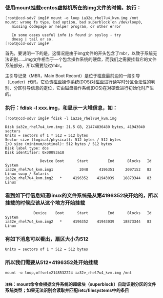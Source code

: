 
### 使用mount挂载centos虚拟机所在的img文件的时候，执行：

	[root@ccd-sdv7 img]# mount -o loop ia32e_rhel7u4_kvm.img /mnt
	mount: wrong fs type, bad option, bad superblock on /dev/loop0,
       missing codepage or helper program, or other error

       In some cases useful info is found in syslog - try
       dmesg | tail or so.
	[root@ccd-sdv7 img]#

首先，要说明一下的是，这情况是由于img文件的开头包含了mbr，以致于系统无法识别……img文件相当于一个包含操作系统的硬盘，而我们之需要挂载它的文件系统部分，所以需要绕过mbr。

主引导记录（MBR，Main Boot Record）是位于磁盘最前边的一段引导（Loader）代码。它负责磁盘操作系统(DOS)对磁盘进行读写时分区合法性的判别、分区引导信息的定位，它由磁盘操作系统(DOS)在对硬盘进行初始化时产生的。

### 执行：fdisk -l xxx.img，和显示一大堆信息，如：

	[root@ccd-sdv7 img]# fdisk -l ia32e_rhel7u4_kvm.img
	
	Disk ia32e_rhel7u4_kvm.img: 21.5 GB, 21474836480 bytes, 41943040 sectors
	Units = sectors of 1 * 512 = 512 bytes
	Sector size (logical/physical): 512 bytes / 512 bytes
	I/O size (minimum/optimal): 512 bytes / 512 bytes
	Disk label type: dos
	Disk identifier: 0x00093a18
	
	                Device Boot      Start         End      Blocks   Id  System
	ia32e_rhel7u4_kvm.img1            2048     4196351     2097152   82  Linux swap / Solaris
	ia32e_rhel7u4_kvm.img2   *     4196352    41943039    18873344   83  Linux

### 看到如下行信息知道linux的文件系统是从第4196352块开始的，所以挂载的时候应该从这个地方开始挂载

	             Device    Boot      Start         End      Blocks   Id  System
	ia32e_rhel7u4_kvm.img2   *     4196352    41943039    18873344   83  Linux

### 有如下消息可以看出，扇区大小为512

	Units = sectors of 1 * 512 = 512 bytes

### 所以我们需要从512*4196352处开始挂载

	mount -o loop,offset=2148532224 ia32e_rhel7u4_kvm.img /mnt

#### `注释`：mount命令会根据文件系统的超级块（superblock）自动识别分区的文件系统类型；如果无法识别会读取并匹配/etc/filesystems中的条目